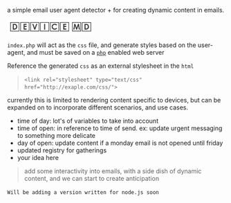 a simple email user agent detector + for creating dynamic content in emails.

<img src="https://raw.githubusercontent.com/theotherstevenc/deviceMD/master/device-md.png" width="200"/>

`index.php` will act as the `css` file, and generate styles based on the user-agent, and must be saved on a [`php`](https://en.wikipedia.org/wiki/PHP) enabled web server

Reference the generated `css` as an external stylesheet in the `html`
> `<link rel="stylesheet" type="text/css" href="http://exaple.com/css/">`

currently this is limited to rendering content specific to devices, but can be expanded on to incorporate different scenarios, and use cases.
- time of day: lot's of variables to take into account
- time of open: in reference to time of send. ex: update urgent messaging to something more delicate    
- day of open: update content if a monday email is not opened until friday
- updated registry for gatherings
- your idea here

> add some interactivity into emails, with a side dish of dynamic content, and we can start to create anticipation

`Will be adding a version written for node.js soon`
